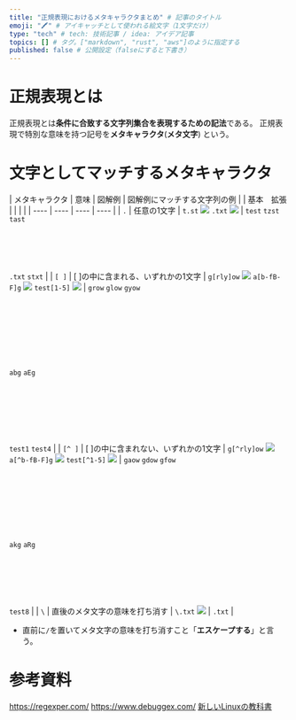 ```yaml
---
title: "正規表現におけるメタキャラクタまとめ" # 記事のタイトル
emoji: "🖍️" # アイキャッチとして使われる絵文字（1文字だけ）
type: "tech" # tech: 技術記事 / idea: アイデア記事
topics: [] # タグ。["markdown", "rust", "aws"]のように指定する
published: false # 公開設定（falseにすると下書き）
---
```


# 正規表現とは
正規表現とは**条件に合致する文字列集合を表現するための記法**である。
正規表現で特別な意味を持つ記号を**メタキャラクタ**(**メタ文字**) という。

# 文字としてマッチするメタキャラクタ
| メタキャラクタ | 意味 | 図解例 | 図解例にマッチする文字列の例 |
| 基本　拡張 | | | |
| ---- | ---- | ---- | ---- |
| `.` | 任意の1文字 | `t.st` ![](https://storage.googleapis.com/zenn-user-upload/ff3618310611-20240110.png) `.txt` ![](https://storage.googleapis.com/zenn-user-upload/941ebebd7ec5-20240110.png) | `test` `tzst` `tast` <br><br><br><br><br><br> `.txt` `stxt` |
| `[ ]` | [ ]の中に含まれる、いずれかの1文字 | `g[rly]ow` ![](https://storage.googleapis.com/zenn-user-upload/6254d6c4f4e0-20240110.png) `a[b-fB-F]g` ![](https://storage.googleapis.com/zenn-user-upload/188778065b35-20240110.png) `test[1-5]` ![](https://storage.googleapis.com/zenn-user-upload/8b79aeb060a6-20240110.png) | `grow` `glow` `gyow` <br><br><br><br><br><br><br><br><br> `abg` `aEg` <br><br><br><br><br><br><br><br> `test1` `test4` |
| `[^ ]` | [ ]の中に含まれない、いずれかの1文字 | `g[^rly]ow` ![](https://storage.googleapis.com/zenn-user-upload/7a68a9e0be35-20240110.png) `a[^b-fB-F]g` ![](https://storage.googleapis.com/zenn-user-upload/7d211bca0f9c-20240110.png) `test[^1-5]` ![](https://storage.googleapis.com/zenn-user-upload/29f8b50c5c66-20240110.png) | `gaow` `gdow` `gfow` <br><br><br><br><br><br><br><br><br> `akg` `aRg` <br><br><br><br><br><br><br> `test8` |
| `\` | 直後のメタ文字の意味を打ち消す | `\.txt` ![](https://storage.googleapis.com/zenn-user-upload/f5283b4dea26-20240110.png) | `.txt` |

- 直前に`/`を置いてメタ文字の意味を打ち消すこと「**エスケープする**」と言う。

# 参考資料
https://regexper.com/
https://www.debuggex.com/
[新しいLinuxの教科書](https://www.amazon.co.jp/%E6%96%B0%E3%81%97%E3%81%84Linux%E3%81%AE%E6%95%99%E7%A7%91%E6%9B%B8-%E4%B8%89%E5%AE%85-%E8%8B%B1%E6%98%8E/dp/4797380942/ref=sr_1_1?adgrpid=117229375656&hvadid=655144332605&hvdev=c&hvqmt=e&hvtargid=kwd-1152146940662&hydadcr=21814_13461165&jp-ad-ap=0&keywords=%E6%96%B0%E3%81%97%E3%81%84linux%E3%81%AE%E6%95%99%E7%A7%91%E6%9B%B8&qid=1688622508&sr=8-1)